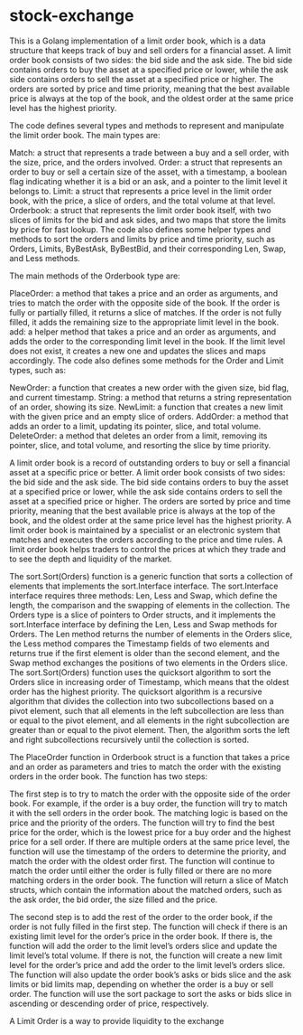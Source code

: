 # stock-exchange

This is a Golang implementation of a limit order book, which is a data structure that keeps track of buy and sell orders for a financial asset. A limit order book consists of two sides: the bid side and the ask side. The bid side contains orders to buy the asset at a specified price or lower, while the ask side contains orders to sell the asset at a specified price or higher. The orders are sorted by price and time priority, meaning that the best available price is always at the top of the book, and the oldest order at the same price level has the highest priority.

The code defines several types and methods to represent and manipulate the limit order book. The main types are:

Match: a struct that represents a trade between a buy and a sell order, with the size, price, and the orders involved.
Order: a struct that represents an order to buy or sell a certain size of the asset, with a timestamp, a boolean flag indicating whether it is a bid or an ask, and a pointer to the limit level it belongs to.
Limit: a struct that represents a price level in the limit order book, with the price, a slice of orders, and the total volume at that level.
Orderbook: a struct that represents the limit order book itself, with two slices of limits for the bid and ask sides, and two maps that store the limits by price for fast lookup.
The code also defines some helper types and methods to sort the orders and limits by price and time priority, such as Orders, Limits, ByBestAsk, ByBestBid, and their corresponding Len, Swap, and Less methods.

The main methods of the Orderbook type are:

PlaceOrder: a method that takes a price and an order as arguments, and tries to match the order with the opposite side of the book. If the order is fully or partially filled, it returns a slice of matches. If the order is not fully filled, it adds the remaining size to the appropriate limit level in the book.
add: a helper method that takes a price and an order as arguments, and adds the order to the corresponding limit level in the book. If the limit level does not exist, it creates a new one and updates the slices and maps accordingly.
The code also defines some methods for the Order and Limit types, such as:

NewOrder: a function that creates a new order with the given size, bid flag, and current timestamp.
String: a method that returns a string representation of an order, showing its size.
NewLimit: a function that creates a new limit with the given price and an empty slice of orders.
AddOrder: a method that adds an order to a limit, updating its pointer, slice, and total volume.
DeleteOrder: a method that deletes an order from a limit, removing its pointer, slice, and total volume, and resorting the slice by time priority.


A limit order book is a record of outstanding orders to buy or sell a financial asset at a specific price or better. A limit order book consists of two sides: the bid side and the ask side. The bid side contains orders to buy the asset at a specified price or lower, while the ask side contains orders to sell the asset at a specified price or higher. The orders are sorted by price and time priority, meaning that the best available price is always at the top of the book, and the oldest order at the same price level has the highest priority. A limit order book is maintained by a specialist or an electronic system that matches and executes the orders according to the price and time rules. A limit order book helps traders to control the prices at which they trade and to see the depth and liquidity of the market.

The sort.Sort(Orders) function is a generic function that sorts a collection of elements that implements the sort.Interface interface. The sort.Interface interface requires three methods: Len, Less and Swap, which define the length, the comparison and the swapping of elements in the collection. The Orders type is a slice of pointers to Order structs, and it implements the sort.Interface interface by defining the Len, Less and Swap methods for Orders. The Len method returns the number of elements in the Orders slice, the Less method compares the Timestamp fields of two elements and returns true if the first element is older than the second element, and the Swap method exchanges the positions of two elements in the Orders slice. The sort.Sort(Orders) function uses the quicksort algorithm to sort the Orders slice in increasing order of Timestamp, which means that the oldest order has the highest priority. The quicksort algorithm is a recursive algorithm that divides the collection into two subcollections based on a pivot element, such that all elements in the left subcollection are less than or equal to the pivot element, and all elements in the right subcollection are greater than or equal to the pivot element. Then, the algorithm sorts the left and right subcollections recursively until the collection is sorted.

The PlaceOrder function in Orderbook struct is a function that takes a price and an order as parameters and tries to match the order with the existing orders in the order book. The function has two steps:

The first step is to try to match the order with the opposite side of the order book. For example, if the order is a buy order, the function will try to match it with the sell orders in the order book. The matching logic is based on the price and the priority of the orders. The function will try to find the best price for the order, which is the lowest price for a buy order and the highest price for a sell order. If there are multiple orders at the same price level, the function will use the timestamp of the orders to determine the priority, and match the order with the oldest order first. The function will continue to match the order until either the order is fully filled or there are no more matching orders in the order book. The function will return a slice of Match structs, which contain the information about the matched orders, such as the ask order, the bid order, the size filled and the price.

The second step is to add the rest of the order to the order book, if the order is not fully filled in the first step. The function will check if there is an existing limit level for the order’s price in the order book. If there is, the function will add the order to the limit level’s orders slice and update the limit level’s total volume. If there is not, the function will create a new limit level for the order’s price and add the order to the limit level’s orders slice. The function will also update the order book’s asks or bids slice and the ask limits or bid limits map, depending on whether the order is a buy or sell order. The function will use the sort package to sort the asks or bids slice in ascending or descending order of price, respectively.

A Limit Order is a  way to provide liquidity to the exchange
